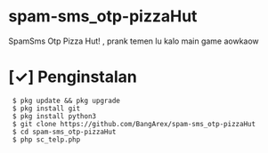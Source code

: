 # spam-sms_otp-pizzaHut
SpamSms Otp Pizza Hut! , prank temen lu kalo main game aowkaow
# [✓] Penginstalan
     $ pkg update && pkg upgrade
     $ pkg install git
     $ pkg install python3
     $ git clone https://github.com/BangArex/spam-sms_otp-pizzaHut
     $ cd spam-sms_otp-pizzaHut
     $ php sc_telp.php
